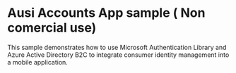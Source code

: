 Ausi Accounts App sample ( Non comercial use) 
==============

This sample demonstrates how to use Microsoft Authentication Library and Azure Active Directory B2C to integrate consumer identity management into a mobile application.



